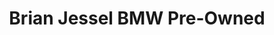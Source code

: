 ---
title: "Brian Jessel BMW Pre-Owned"
url: /vancouver/brian-jessel-bmw-pre-owned/
shop: Autohaus
---